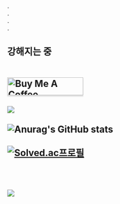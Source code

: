 .<br>
.<br>
.<br>
.<br>
<h2>강해지는 중<br>
<br>

<a href="https://www.buymeacoffee.com/gbraad" target="_blank"><img src="https://www.buymeacoffee.com/assets/img/custom_images/orange_img.png" alt="Buy Me A Coffee" style="height: 41px !important;width: 174px !important;box-shadow: 0px 3px 2px 0px rgba(190, 190, 190, 0.5) !important;-webkit-box-shadow: 0px 3px 2px 0px rgba(190, 190, 190, 0.5) !important;" ></a>
<br><br>
<a href="-blank" target="_blank">
  <img src="https://img.shields.io/badge/Java-007396?style=flat-square&logo=Java&logoColor=white"/>
</a>
<br><br>
  ![Anurag's GitHub stats](https://github-readme-stats.vercel.app/api?username=YunSeok-Choi&theme=dark&show_icons=true)
<br><br>
  [![Solved.ac프로필](http://mazassumnida.wtf/api/v2/generate_badge?boj=dbstjr9898)](https://solved.ac/profile/dbstjr9898)

<br><br>
<a href="https://github.com/YunSeok-Choi"><img src="https://hits.seeyoufarm.com/api/count/incr/badge.svg?url=https%3A%2F%2Fgithub.com%2FYunSeok-Choi&count_bg=%2379C83D&title_bg=%23555555&icon=&icon_color=%23E7E7E7&title=hits&edge_flat=false"/></a>                    
